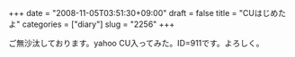 +++
date = "2008-11-05T03:51:30+09:00"
draft = false
title = "CUはじめたよ"
categories = ["diary"]
slug = "2256"
+++

ご無沙汰しております。yahoo CU入ってみた。ID=911です。よろしく。
